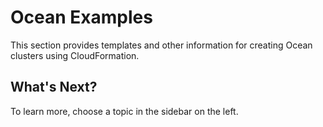 # Ocean Examples

This section provides templates and other information for creating Ocean clusters using CloudFormation.

## What's Next?

To learn more, choose a topic in the sidebar on the left.
